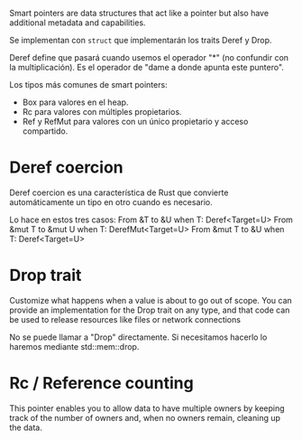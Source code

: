 Smart pointers are data structures that act like a pointer but also have additional metadata and capabilities.

Se implementan con `struct` que implementarán los traits Deref y Drop.

Deref define que pasará cuando usemos el operador "*" (no confundir con la multiplicación). Es el operador de "dame a donde apunta este puntero".

Los tipos más comunes de smart pointers:
- Box<T> para valores en el heap.
- Rc<T> para valores con múltiples propietarios.
- Ref<T> y RefMut<T> para valores con un único propietario y acceso compartido.


# Deref coercion
Deref coercion es una característica de Rust que convierte automáticamente un tipo en otro cuando es necesario.

Lo hace en estos tres casos:
From &T to &U when T: Deref<Target=U> 
From &mut T to &mut U when T: DerefMut<Target=U> 
From &mut T to &U when T: Deref<Target=U>


# Drop trait
Customize what happens when a value is about to go out of scope. You can provide an implementation for the Drop trait on any type, and that code can be used to release resources like files or network connections

No se puede llamar a "Drop" directamente.
Si necesitamos hacerlo lo haremos mediante std::mem::drop.



# Rc / Reference counting
This pointer enables you to allow data to have multiple owners by keeping track of the number of owners and, when no owners remain, cleaning up the data.

